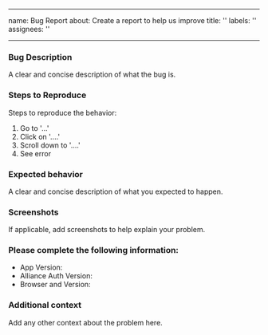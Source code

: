 ______________________________________________________________________

name: Bug Report
about: Create a report to help us improve
title: ''
labels: ''
assignees: ''

______________________________________________________________________

### Bug Description

A clear and concise description of what the bug is.

### Steps to Reproduce

Steps to reproduce the behavior:

1. Go to '...'
1. Click on '....'
1. Scroll down to '....'
1. See error

### Expected behavior

A clear and concise description of what you expected to happen.

### Screenshots

If applicable, add screenshots to help explain your problem.

### Please complete the following information:

- App Version:
- Alliance Auth Version:
- Browser and Version:

### Additional context

Add any other context about the problem here.
